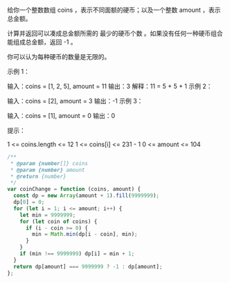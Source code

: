 <!-- @format -->

###

给你一个整数数组 coins ，表示不同面额的硬币；以及一个整数 amount ，表示总金额。

计算并返回可以凑成总金额所需的 最少的硬币个数 。如果没有任何一种硬币组合能组成总金额，返回 -1 。

你可以认为每种硬币的数量是无限的。

示例 1：

输入：coins = [1, 2, 5], amount = 11
输出：3
解释：11 = 5 + 5 + 1
示例 2：

输入：coins = [2], amount = 3
输出：-1
示例 3：

输入：coins = [1], amount = 0
输出：0

提示：

1 <= coins.length <= 12
1 <= coins[i] <= 231 - 1
0 <= amount <= 104

```js
/**
 * @param {number[]} coins
 * @param {number} amount
 * @return {number}
 */
var coinChange = function (coins, amount) {
  const dp = new Array(amount + 1).fill(9999999);
  dp[0] = 0;
  for (let i = 1; i <= amount; i++) {
    let min = 9999999;
    for (let coin of coins) {
      if (i - coin >= 0) {
        min = Math.min(dp[i - coin], min);
      }
    }
    if (min !== 9999999) dp[i] = min + 1;
  }
  return dp[amount] === 9999999 ? -1 : dp[amount];
};
```

